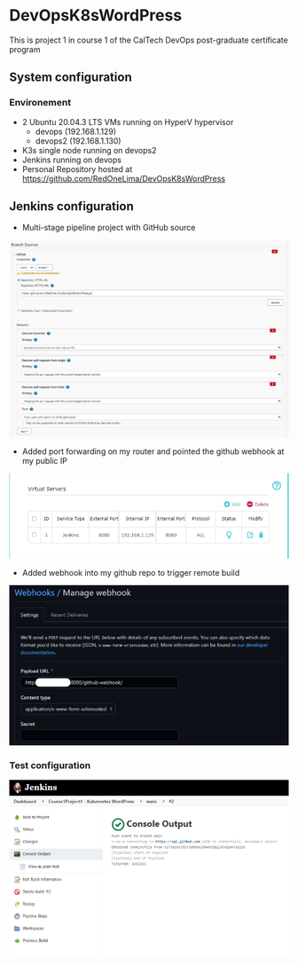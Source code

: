 # DevOpsK8sWordPress
This is project 1 in course 1 of the CalTech DevOps post-graduate certificate program

## System configuration

### Environement
  * 2 Ubuntu 20.04.3 LTS VMs running on HyperV hypervisor
    - devops (192.168.1.129)
    - devops2 (192.168.1.130)
  * K3s single node running on devops2
  * Jenkins running on devops
  * Personal Repository hosted at https://github.com/RedOneLima/DevOpsK8sWordPress

## Jenkins configuration
  * Multi-stage pipeline project with GitHub source

![Jenkins Configuration](images/jenkins-configuration.png?raw=true, "Jenkins Configuration")

  * Added port forwarding on my router and pointed the github webhook at my public IP

![Port forward](images/port-forwarding.png "Port Forwarding")

  * Added webhook into my github repo to trigger remote build

![Webhook](images/webhook.png "Webhook")

### Test configuration

![Webhook Test](images/webhook-test.png "Webhook Test")




